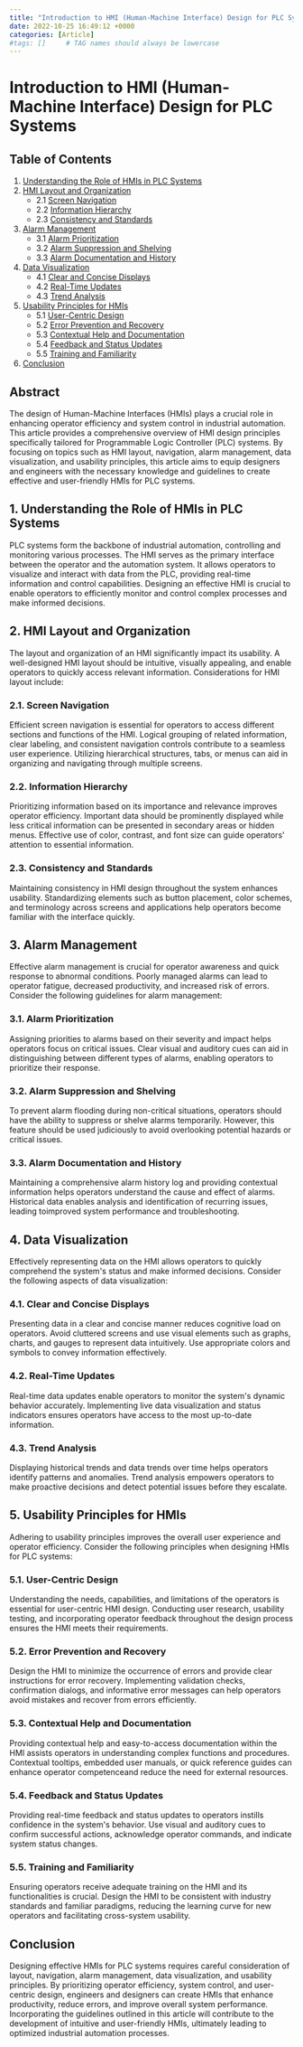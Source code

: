 ```yaml
---
title: "Introduction to HMI (Human-Machine Interface) Design for PLC Systems"
date: 2022-10-25 16:49:12 +0000
categories: [Article]
#tags: []     # TAG names should always be lowercase
---
```


# Introduction to HMI (Human-Machine Interface) Design for PLC Systems

## Table of Contents

1. [Understanding the Role of HMIs in PLC Systems](#1-understanding-the-role-of-hmis-in-plc-systems)
1. [HMI Layout and Organization](#2-hmi-layout-and-organization)
   - 2.1 [Screen Navigation](#21-screen-navigation)
   - 2.2 [Information Hierarchy](#22-information-hierarchy)
   - 2.3 [Consistency and Standards](#23-consistency-and-standards)
1. [Alarm Management](#3-alarm-management)
   - 3.1 [Alarm Prioritization](#31-alarm-prioritization)
   - 3.2 [Alarm Suppression and Shelving](#32-alarm-suppression-and-shelving)
   - 3.3 [Alarm Documentation and History](#33-alarm-documentation-and-history)
1. [Data Visualization](#4-data-visualization)
   - 4.1 [Clear and Concise Displays](#41-clear-and-concise-displays)
   - 4.2 [Real-Time Updates](#42-real-time-updates)
   - 4.3 [Trend Analysis](#43-trend-analysis)
1. [Usability Principles for HMIs](#5-usability-principles-for-hmis)
   - 5.1 [User-Centric Design](#51-user-centric-design)
   - 5.2 [Error Prevention and Recovery](#52-error-prevention-and-recovery)
   - 5.3 [Contextual Help and Documentation](#53-contextual-help-and-documentation)
   - 5.4 [Feedback and Status Updates](#54-feedback-and-status-updates)
   - 5.5 [Training and Familiarity](#55-training-and-familiarity)
1. [Conclusion](#conclusion)

## Abstract

The design of Human-Machine Interfaces (HMIs) plays a crucial role in enhancing operator efficiency and system control in industrial automation. This article provides a comprehensive overview of HMI design principles specifically tailored for Programmable Logic Controller (PLC) systems. By focusing on topics such as HMI layout, navigation, alarm management, data visualization, and usability principles, this article aims to equip designers and engineers with the necessary knowledge and guidelines to create effective and user-friendly HMIs for PLC systems.

## 1. Understanding the Role of HMIs in PLC Systems

PLC systems form the backbone of industrial automation, controlling and monitoring various processes. The HMI serves as the primary interface between the operator and the automation system. It allows operators to visualize and interact with data from the PLC, providing real-time information and control capabilities. Designing an effective HMI is crucial to enable operators to efficiently monitor and control complex processes and make informed decisions.

## 2. HMI Layout and Organization

The layout and organization of an HMI significantly impact its usability. A well-designed HMI layout should be intuitive, visually appealing, and enable operators to quickly access relevant information. Considerations for HMI layout include:

### 2.1. Screen Navigation

Efficient screen navigation is essential for operators to access different sections and functions of the HMI. Logical grouping of related information, clear labeling, and consistent navigation controls contribute to a seamless user experience. Utilizing hierarchical structures, tabs, or menus can aid in organizing and navigating through multiple screens.

### 2.2. Information Hierarchy

Prioritizing information based on its importance and relevance improves operator efficiency. Important data should be prominently displayed while less critical information can be presented in secondary areas or hidden menus. Effective use of color, contrast, and font size can guide operators' attention to essential information.

### 2.3. Consistency and Standards

Maintaining consistency in HMI design throughout the system enhances usability. Standardizing elements such as button placement, color schemes, and terminology across screens and applications help operators become familiar with the interface quickly.

## 3. Alarm Management

Effective alarm management is crucial for operator awareness and quick response to abnormal conditions. Poorly managed alarms can lead to operator fatigue, decreased productivity, and increased risk of errors. Consider the following guidelines for alarm management:

### 3.1. Alarm Prioritization

Assigning priorities to alarms based on their severity and impact helps operators focus on critical issues. Clear visual and auditory cues can aid in distinguishing between different types of alarms, enabling operators to prioritize their response.

### 3.2. Alarm Suppression and Shelving

To prevent alarm flooding during non-critical situations, operators should have the ability to suppress or shelve alarms temporarily. However, this feature should be used judiciously to avoid overlooking potential hazards or critical issues.

### 3.3. Alarm Documentation and History

Maintaining a comprehensive alarm history log and providing contextual information helps operators understand the cause and effect of alarms. Historical data enables analysis and identification of recurring issues, leading toimproved system performance and troubleshooting.

## 4. Data Visualization

Effectively representing data on the HMI allows operators to quickly comprehend the system's status and make informed decisions. Consider the following aspects of data visualization:

### 4.1. Clear and Concise Displays

Presenting data in a clear and concise manner reduces cognitive load on operators. Avoid cluttered screens and use visual elements such as graphs, charts, and gauges to represent data intuitively. Use appropriate colors and symbols to convey information effectively.

### 4.2. Real-Time Updates

Real-time data updates enable operators to monitor the system's dynamic behavior accurately. Implementing live data visualization and status indicators ensures operators have access to the most up-to-date information.

### 4.3. Trend Analysis

Displaying historical trends and data trends over time helps operators identify patterns and anomalies. Trend analysis empowers operators to make proactive decisions and detect potential issues before they escalate.

## 5. Usability Principles for HMIs

Adhering to usability principles improves the overall user experience and operator efficiency. Consider the following principles when designing HMIs for PLC systems:

### 5.1. User-Centric Design

Understanding the needs, capabilities, and limitations of the operators is essential for user-centric HMI design. Conducting user research, usability testing, and incorporating operator feedback throughout the design process ensures the HMI meets their requirements.

### 5.2. Error Prevention and Recovery

Design the HMI to minimize the occurrence of errors and provide clear instructions for error recovery. Implementing validation checks, confirmation dialogs, and informative error messages can help operators avoid mistakes and recover from errors efficiently.

### 5.3. Contextual Help and Documentation

Providing contextual help and easy-to-access documentation within the HMI assists operators in understanding complex functions and procedures. Contextual tooltips, embedded user manuals, or quick reference guides can enhance operator competenceand reduce the need for external resources.

### 5.4. Feedback and Status Updates

Providing real-time feedback and status updates to operators instills confidence in the system's behavior. Use visual and auditory cues to confirm successful actions, acknowledge operator commands, and indicate system status changes.

### 5.5. Training and Familiarity

Ensuring operators receive adequate training on the HMI and its functionalities is crucial. Design the HMI to be consistent with industry standards and familiar paradigms, reducing the learning curve for new operators and facilitating cross-system usability.

## Conclusion

Designing effective HMIs for PLC systems requires careful consideration of layout, navigation, alarm management, data visualization, and usability principles. By prioritizing operator efficiency, system control, and user-centric design, engineers and designers can create HMIs that enhance productivity, reduce errors, and improve overall system performance. Incorporating the guidelines outlined in this article will contribute to the development of intuitive and user-friendly HMIs, ultimately leading to optimized industrial automation processes.
